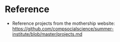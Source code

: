 # Reference 

- Reference projects from the mothership website: https://github.com/compsocialscience/summer-institute/blob/master/projects.md

